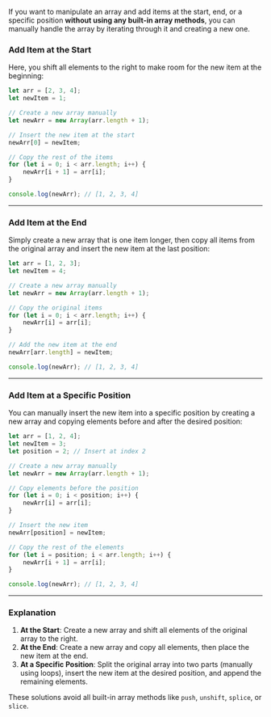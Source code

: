 If you want to manipulate an array and add items at the start, end, or a specific position **without using any built-in array methods**, you can manually handle the array by iterating through it and creating a new one.

### Add Item at the Start
Here, you shift all elements to the right to make room for the new item at the beginning:

```javascript
let arr = [2, 3, 4];
let newItem = 1;

// Create a new array manually
let newArr = new Array(arr.length + 1);

// Insert the new item at the start
newArr[0] = newItem;

// Copy the rest of the items
for (let i = 0; i < arr.length; i++) {
    newArr[i + 1] = arr[i];
}

console.log(newArr); // [1, 2, 3, 4]
```

---

### Add Item at the End
Simply create a new array that is one item longer, then copy all items from the original array and insert the new item at the last position:

```javascript
let arr = [1, 2, 3];
let newItem = 4;

// Create a new array manually
let newArr = new Array(arr.length + 1);

// Copy the original items
for (let i = 0; i < arr.length; i++) {
    newArr[i] = arr[i];
}

// Add the new item at the end
newArr[arr.length] = newItem;

console.log(newArr); // [1, 2, 3, 4]
```

---

### Add Item at a Specific Position
You can manually insert the new item into a specific position by creating a new array and copying elements before and after the desired position:

```javascript
let arr = [1, 2, 4];
let newItem = 3;
let position = 2; // Insert at index 2

// Create a new array manually
let newArr = new Array(arr.length + 1);

// Copy elements before the position
for (let i = 0; i < position; i++) {
    newArr[i] = arr[i];
}

// Insert the new item
newArr[position] = newItem;

// Copy the rest of the elements
for (let i = position; i < arr.length; i++) {
    newArr[i + 1] = arr[i];
}

console.log(newArr); // [1, 2, 3, 4]
```

---

### Explanation
1. **At the Start**: Create a new array and shift all elements of the original array to the right.
2. **At the End**: Create a new array and copy all elements, then place the new item at the end.
3. **At a Specific Position**: Split the original array into two parts (manually using loops), insert the new item at the desired position, and append the remaining elements.

These solutions avoid all built-in array methods like `push`, `unshift`, `splice`, or `slice`.